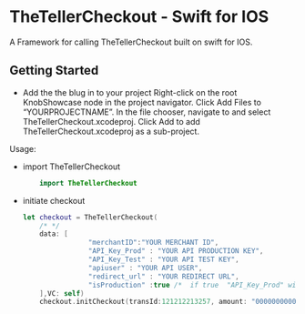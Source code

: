 # TheTellerCheckout - Swift for IOS

A Framework for calling TheTellerCheckout built on swift for IOS.

## Getting Started

- Add the the blug in to your project
    Right-click on the root KnobShowcase node in the project navigator. Click Add Files to “YOURPROJECTNAME”. In the file chooser, navigate to and select TheTellerCheckout.xcodeproj. Click Add to add TheTellerCheckout.xcodeproj as a sub-project.

Usage:
- import TheTellerCheckout
    ```swift
        import TheTellerCheckout
    ```
- initiate checkout
    ```swift
    let checkout = TheTellerCheckout(
        /* */
        data: [
                    "merchantID":"YOUR MERCHANT ID",
                    "API_Key_Prod" : "YOUR API PRODUCTION KEY",
                    "API_Key_Test" : "YOUR API TEST KEY",
                    "apiuser" : "YOUR API USER",
                    "redirect_url" : "YOUR REDIRECT URL",
                    "isProduction" :true /*  if true  "API_Key_Prod" will be used to initiate checkout, set it  to false during test  */
        ],VC: self)
        checkout.initCheckout(transId:121212213257, amount: "000000000010", desc: "Test transaction",customerEmail: "someone@gmail.com",paymentMethod: "momo", paymentCurrency: "GHS", callback: callback)
    ```
